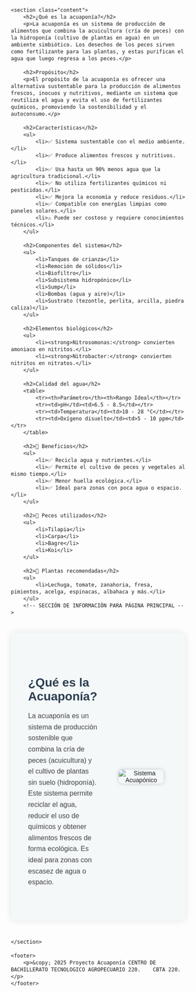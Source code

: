 <!DOCTYPE html>
<html lang="es">
<head>
    <meta charset="UTF-8">
    <meta name="viewport" content="width=device-width, initial-scale=1.0">
    <title>Proyecto Acuaponía CBTA 220</title>
    <link rel="stylesheet" href="https://cdnjs.cloudflare.com/ajax/libs/font-awesome/6.0.0/css/all.min.css">
    <link rel="stylesheet" href="https://cdn.jsdelivr.net/npm/swiper@11/swiper-bundle.min.css">
    <style>
        * {
            margin: 0;
            padding: 0;
            box-sizing: border-box;
            font-family: 'Arial', sans-serif;
        }

        body {
            background: linear-gradient(135deg, #0f2027, #203a43, #2c5364);
            color: white;
            text-align: center;
        }

        header {
            background: rgba(0, 0, 0, 0.8);
            padding: 20px;
            position: fixed;
            width: 100%;
            top: 0;
            z-index: 1000;
        }

        nav a {
            color: white;
            text-decoration: none;
            margin: 15px;
            font-size: 1.1em;
            transition: 0.3s;
        }

        nav a:hover {
            color: #4CAF50;
        }

        .hero {
            height: 100vh;
            display: flex;
            justify-content: center;
            align-items: center;
            flex-direction: column;
            background: url('1111.jpg') no-repeat center center/cover;
            text-shadow: 2px 2px 10px rgba(0, 0, 0, 0.7);
        }

        .hero h1 {
            font-size: 3.5em;
            margin-bottom: 10px;
        }

        .hero p {
            font-size: 1.3em;
            max-width: 700px;
            margin: 0 20px;
        }

        .content {
            padding: 100px 20px 50px;
            max-width: 1000px;
            margin: auto;
        }

        .content h2 {
            font-size: 2em;
            margin-bottom: 15px;
            color: #4CAF50;
        }

        .content p, .content ul {
            background: rgba(255, 255, 255, 0.08);
            padding: 15px;
            border-radius: 10px;
            margin-bottom: 20px;
            text-align: justify;
        }

        .content ul {
            list-style-type: none;
            padding-left: 0;
        }

        .content ul li {
            margin-bottom: 10px;
            text-align: left;
        }

        footer {
            background: #111;
            color: #bbb;
            padding: 20px;
            margin-top: 50px;
            font-size: 0.9em;
        }

        table {
            width: 100%;
            border-collapse: collapse;
            background: rgba(255, 255, 255, 0.05);
            margin-top: 20px;
        }

        table, th, td {
            border: 1px solid #ccc;
        }

        th, td {
            padding: 10px;
            text-align: center;
        }

        th {
            background-color: #4CAF50;
            color: white;
        }

        td {
            background-color: rgba(255, 255, 255, 0.1);
        }

        /* Swiper (si vas a usarlo más adelante) */
        .swiper {
            width: 80%;
            height: 400px;
            margin: 40px auto;
            border-radius: 10px;
            overflow: hidden;
        }

        .swiper-slide img {
            width: 100%;
            height: 100%;
            object-fit: cover;
        }
    </style>
</head>
    
<body>

    <header>
        <nav>
            <a href="Acuaponia.html">Inicio</a>
            <a href="Sistema%20Acuaponico.html">Sistema Acuapónico</a>
            <a href="Galeria.html">Galería</a>
            <a href="Preguntas%20Frecuentes.html">Preguntas Frecuentes</a>
            <a href="Contacto.html">Contacto</a>
            <a href="Informcion%20de%202A-4A.html">Información de 2A-4A</a>
            <a href="Recursos%20Adicionales.html">Galería</a>
        </nav>
    </header>

    <section class="hero">
        <h1>Acuaponía CBTA 220</h1>
        <p>Un futuro sostenible con la combinación de peces y plantas</p>
    </section>
<!-- SLIDER RESPONSIVO Y ADAPTABLE -->
<div class="slider-container">
  <div class="slider">
    <div class="slide active">
      <img src="imagen1.4.jpg" alt="Imagen 1">
    </div>
    <div class="slide">
      <img src="imagen1.2.jpeg" alt="Imagen 2">
    </div>
    <div class="slide">
      <img src="imagen1.3.webp" alt="Imagen 3">
    </div>
  </div>
  <button class="prev" onclick="changeSlide(-1)">❮</button>
  <button class="next" onclick="changeSlide(1)">❯</button>
  <div class="indicators">
    <span class="dot active" onclick="setSlide(0)"></span>
    <span class="dot" onclick="setSlide(1)"></span>
    <span class="dot" onclick="setSlide(2)"></span>
  </div>
</div>

<style>
.slider-container {
  position: relative;
  width: 100%;
  max-width: 100%;
  height: auto;
  margin: 0 auto;
  overflow: hidden;
  background: #000;
  border-radius: 10px;
  box-shadow: 0 0 10px rgba(0,0,0,0.3);
}

.slider {
  display: flex;
  transition: transform 0.5s ease-in-out;
}

.slide {
  min-width: 100%;
  display: flex;
  justify-content: center;
  align-items: center;
}

.slide img {
  max-width: 100%;
  max-height: 500px;
  width: auto;
  height: auto;
  object-fit: contain;
  border-radius: 5px;
  transition: transform 0.3s ease;
}

/* Botones */
.prev, .next {
  position: absolute;
  top: 50%;
  transform: translateY(-50%);
  background-color: rgba(0,0,0,0.5);
  color: #fff;
  border: none;
  padding: 10px 15px;
  font-size: 24px;
  cursor: pointer;
  border-radius: 50%;
  z-index: 10;
}

.prev:hover, .next:hover {
  background-color: rgba(0,0,0,0.8);
}

.prev {
  left: 15px;
}

.next {
  right: 15px;
}

/* Indicadores */
.indicators {
  text-align: center;
  position: absolute;
  bottom: 10px;
  width: 100%;
}

.dot {
  display: inline-block;
  width: 12px;
  height: 12px;
  margin: 0 5px;
  background-color: #bbb;
  border-radius: 50%;
  cursor: pointer;
}

.dot.active {
  background-color: #717171;
}
</style>

<script>
let currentIndex = 0;
const slides = document.querySelectorAll('.slide');
const dots = document.querySelectorAll('.dot');

function showSlide(index) {
  if (index >= slides.length) currentIndex = 0;
  else if (index < 0) currentIndex = slides.length - 1;
  else currentIndex = index;

  const offset = -currentIndex * 100;
  document.querySelector('.slider').style.transform = `translateX(${offset}%)`;

  dots.forEach(dot => dot.classList.remove('active'));
  dots[currentIndex].classList.add('active');
}

function changeSlide(direction) {
  showSlide(currentIndex + direction);
}

function setSlide(index) {
  showSlide(index);
}

// Auto-slide (opcional)
// setInterval(() => changeSlide(1), 5000);

showSlide(currentIndex);
</script>
    <section class="content">
        <h2>¿Qué es la acuaponía?</h2>
        <p>La acuaponía es un sistema de producción de alimentos que combina la acuicultura (cría de peces) con la hidroponía (cultivo de plantas en agua) en un ambiente simbiótico. Los desechos de los peces sirven como fertilizante para las plantas, y estas purifican el agua que luego regresa a los peces.</p>
        
        <h2>Propósito</h2>
        <p>El propósito de la acuaponía es ofrecer una alternativa sustentable para la producción de alimentos frescos, inocuos y nutritivos, mediante un sistema que reutiliza el agua y evita el uso de fertilizantes químicos, promoviendo la sostenibilidad y el autoconsumo.</p>
        
        <h2>Características</h2>
        <ul>
            <li>✅ Sistema sustentable con el medio ambiente.</li>
            <li>✅ Produce alimentos frescos y nutritivos.</li>
            <li>✅ Usa hasta un 90% menos agua que la agricultura tradicional.</li>
            <li>✅ No utiliza fertilizantes químicos ni pesticidas.</li>
            <li>✅ Mejora la economía y reduce residuos.</li>
            <li>✅ Compatible con energías limpias como paneles solares.</li>
            <li>⚠️ Puede ser costoso y requiere conocimientos técnicos.</li>
        </ul>

        <h2>Componentes del sistema</h2>
        <ul>
            <li>Tanques de crianza</li>
            <li>Remoción de sólidos</li>
            <li>Biofiltro</li>
            <li>Subsistema hidropónico</li>
            <li>Sump</li>
            <li>Bombas (agua y aire)</li>
            <li>Sustrato (tezontle, perlita, arcilla, piedra caliza)</li>
        </ul>

        <h2>Elementos biológicos</h2>
        <ul>
            <li><strong>Nitrosomonas:</strong> convierten amoniaco en nitritos.</li>
            <li><strong>Nitrobacter:</strong> convierten nitritos en nitratos.</li>
        </ul>

        <h2>Calidad del agua</h2>
        <table>
            <tr><th>Parámetro</th><th>Rango Ideal</th></tr>
            <tr><td>pH</td><td>6.5 - 8.5</td></tr>
            <tr><td>Temperatura</td><td>18 - 28 °C</td></tr>
            <tr><td>Oxígeno disuelto</td><td>5 - 10 ppm</td></tr>
        </table>

        <h2>🌱 Beneficios</h2>
        <ul>
            <li>✅ Recicla agua y nutrientes.</li>
            <li>✅ Permite el cultivo de peces y vegetales al mismo tiempo.</li>
            <li>✅ Menor huella ecológica.</li>
            <li>✅ Ideal para zonas con poca agua o espacio.</li>
        </ul>

        <h2>🐠 Peces utilizados</h2>
        <ul>
            <li>Tilapia</li>
            <li>Carpa</li>
            <li>Bagre</li>
            <li>Koi</li>
        </ul>

        <h2>🌿 Plantas recomendadas</h2>
        <ul>
            <li>Lechuga, tomate, zanahoria, fresa, pimientos, acelga, espinacas, albahaca y más.</li>
        </ul>
        <!-- SECCIÓN DE INFORMACIÓN PARA PÁGINA PRINCIPAL -->
<section class="info-section">
  <div class="info-content">
    <div class="info-text">
      <h2>¿Qué es la Acuaponía?</h2>
      <p>
        La acuaponía es un sistema de producción sostenible que combina la cría de peces (acuicultura) y el cultivo de plantas sin suelo (hidroponía).
        Este sistema permite reciclar el agua, reducir el uso de químicos y obtener alimentos frescos de forma ecológica. 
        Es ideal para zonas con escasez de agua o espacio.
      </p>
    </div>
    <div class="info-image">
      <img src="img/acuaponia-ejemplo.jpg" alt="Sistema Acuapónico">
    </div>
  </div>
</section>

<style>
/* ESTILOS PARA LA SECCIÓN DE INFORMACIÓN */
.info-section {
  padding: 40px 20px;
  background-color: #f4f8f9;
  margin: 40px auto;
  max-width: 1200px;
  border-radius: 10px;
  box-shadow: 0 0 15px rgba(0,0,0,0.1);
}

.info-content {
  display: flex;
  flex-wrap: wrap;
  align-items: center;
  justify-content: space-between;
}

.info-text {
  flex: 1 1 50%;
  padding: 20px;
}

.info-text h2 {
  font-size: 28px;
  margin-bottom: 15px;
  color: #2c3e50;
}

.info-text p {
  font-size: 16px;
  line-height: 1.6;
  color: #444;
}

.info-image {
  flex: 1 1 40%;
  padding: 30px;
  text-align: center;
}

.info-image img {
  max-width: 100%;
  height: auto;
  border-radius: 8px;
  box-shadow: 0 0 10px rgba(0,0,0,0.2);
}
</style>
    </section>

    <footer>
        <p>&copy; 2025 Proyecto Acuaponía CENTRO DE BACHILLERATO TECNOLOGICO AGROPECUARIO 220.    CBTA 220.</p>
    </footer>

</body>
</html>
